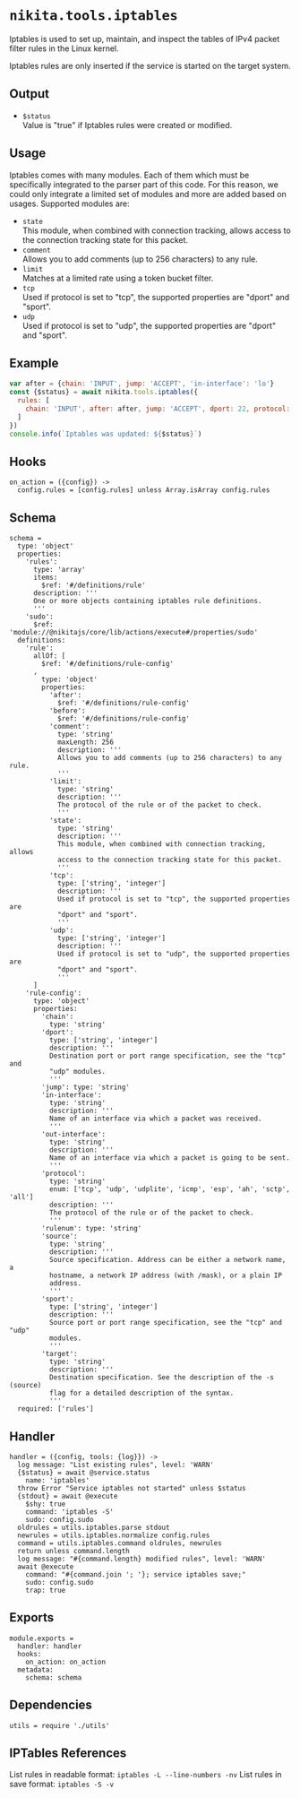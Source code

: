 
# `nikita.tools.iptables`

Iptables is used to set up, maintain, and inspect the tables of IPv4 packet 
filter rules in the Linux kernel.

Iptables rules are only inserted if the service is started on the target system.

## Output

* `$status`   
  Value is "true" if Iptables rules were created or modified.

## Usage

Iptables comes with many modules. Each of them which must be specifically 
integrated to the parser part of this code. For this reason, we could only
integrate a limited set of modules and more are added based on usages. Supported
modules are:

* `state`   
  This module, when combined with connection tracking, allows access to the
  connection tracking state for this packet.   
* `comment`   
  Allows you to add comments (up to 256 characters) to any rule.   
* `limit`   
  Matches at a limited rate using a token bucket filter.   
* `tcp`   
  Used if protocol is set to "tcp", the supported properties are "dport" and
  "sport".   
* `udp`   
  Used if protocol is set to "udp", the supported properties are "dport" and
  "sport".   

## Example

```js
var after = {chain: 'INPUT', jump: 'ACCEPT', 'in-interface': 'lo'}
const {$status} = await nikita.tools.iptables({
  rules: [
    chain: 'INPUT', after: after, jump: 'ACCEPT', dport: 22, protocol: 'tcp'
  ]
})
console.info(`Iptables was updated: ${$status}`)
```

## Hooks

    on_action = ({config}) ->
      config.rules = [config.rules] unless Array.isArray config.rules

## Schema

    schema =
      type: 'object'
      properties:
        'rules':
          type: 'array'
          items:
            $ref: '#/definitions/rule'
          description: '''
          One or more objects containing iptables rule definitions.
          '''
        'sudo':
          $ref: 'module://@nikitajs/core/lib/actions/execute#/properties/sudo'
      definitions:
        'rule':
          allOf: [
            $ref: '#/definitions/rule-config'
          ,
            type: 'object'
            properties:
              'after':
                $ref: '#/definitions/rule-config'
              'before':
                $ref: '#/definitions/rule-config'
              'comment':
                type: 'string'
                maxLength: 256
                description: '''
                Allows you to add comments (up to 256 characters) to any rule.
                '''
              'limit':
                type: 'string'
                description: '''
                The protocol of the rule or of the packet to check.
                '''
              'state':
                type: 'string'
                description: '''
                This module, when combined with connection tracking, allows
                access to the connection tracking state for this packet.
                '''
              'tcp':
                type: ['string', 'integer']
                description: '''
                Used if protocol is set to "tcp", the supported properties are
                "dport" and "sport".
                '''
              'udp':
                type: ['string', 'integer']
                description: '''
                Used if protocol is set to "udp", the supported properties are
                "dport" and "sport".
                '''
          ]
        'rule-config':
          type: 'object'
          properties:
            'chain':
              type: 'string'
            'dport':
              type: ['string', 'integer']
              description: '''
              Destination port or port range specification, see the "tcp" and
              "udp" modules.
              '''
            'jump': type: 'string'
            'in-interface':
              type: 'string'
              description: '''
              Name of an interface via which a packet was received.
              '''
            'out-interface':
              type: 'string'
              description: '''
              Name of an interface via which a packet is going to be sent.
              '''
            'protocol':
              type: 'string'
              enum: ['tcp', 'udp', 'udplite', 'icmp', 'esp', 'ah', 'sctp', 'all']
              description: '''
              The protocol of the rule or of the packet to check.
              '''
            'rulenum': type: 'string'
            'source':
              type: 'string'
              description: '''
              Source specification. Address can be either a network name, a
              hostname, a network IP address (with /mask), or a plain IP
              address.
              '''
            'sport':
              type: ['string', 'integer']
              description: '''
              Source port or port range specification, see the "tcp" and "udp"
              modules.
              '''
            'target':
              type: 'string'
              description: '''
              Destination specification. See the description of the -s (source)
              flag for a detailed description of the syntax.
              '''
      required: ['rules']

## Handler

    handler = ({config, tools: {log}}) ->
      log message: "List existing rules", level: 'WARN'
      {$status} = await @service.status
        name: 'iptables'
      throw Error "Service iptables not started" unless $status
      {stdout} = await @execute
        $shy: true
        command: 'iptables -S'
        sudo: config.sudo
      oldrules = utils.iptables.parse stdout
      newrules = utils.iptables.normalize config.rules
      command = utils.iptables.command oldrules, newrules
      return unless command.length
      log message: "#{command.length} modified rules", level: 'WARN'
      await @execute
        command: "#{command.join '; '}; service iptables save;"
        sudo: config.sudo
        trap: true

## Exports

    module.exports =
      handler: handler
      hooks:
        on_action: on_action
      metadata:
        schema: schema

## Dependencies

    utils = require './utils'

## IPTables References

List rules in readable format: `iptables -L --line-numbers -nv`
List rules in save format: `iptables -S -v`
